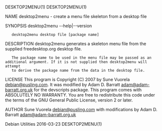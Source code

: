 DESKTOP2MENU(1)                                                                                                                    DESKTOP2MENU(1)

NAME
       desktop2menu - create a menu file skeleton from a desktop file

SYNOPSIS
       desktop2menu --help|--version

       desktop2menu desktop file [package name]

DESCRIPTION
       desktop2menu generates a skeleton menu file from the supplied freedesktop.org desktop file.

       The package name to be used in the menu file may be passed as an additional argument. If it is not supplied then desktop2menu will attempt
       to derive the package name from the data in the desktop file.

LICENSE
       This program is Copyright (C) 2007 by Sune Vuorela <debian@pusling.com>. It was modified by Adam D. Barratt <adam@adam-barratt.org.uk> for
       the devscripts package.  This program comes with ABSOLUTELY NO WARRANTY.  You are free to redistribute this code under the terms of the GNU
       General Public License, version 2 or later.

AUTHOR
       Sune Vuorela <debian@pusling.com> with modifications by Adam D. Barratt <adam@adam-barratt.org.uk>

Debian Utilities                                                    2016-03-23                                                     DESKTOP2MENU(1)
